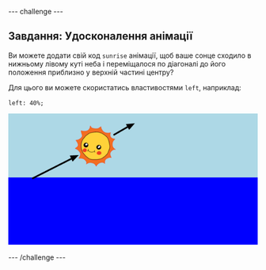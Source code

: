 \--- challenge \---

## Завдання: Удосконалення анімації

Ви можете додати свій код `sunrise` анімації, щоб ваше сонце сходило в нижньому лівому куті неба і переміщалося по діагоналі до його положення приблизно у верхній частині центру?

Для цього ви можете скористатись властивостями `left`, наприклад:

    left: 40%;
    

![screenshot](images/sunrise-left.png)

\--- /challenge \---